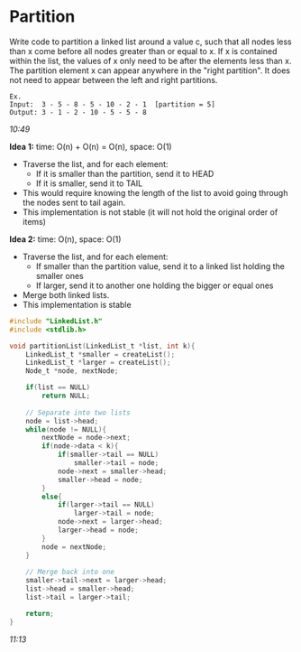 # Partition

Write code to partition a linked list around a value c, such that all nodes less than x come before all nodes greater than or equal to x. If x is contained within the list, the values of x only need to be after the elements less than x. The partition element x can appear anywhere in the "right partition". It does not need to appear between the left and right partitions.

````
Ex.
Input:  3 - 5 - 8 - 5 - 10 - 2 - 1  [partition = 5]
Output: 3 - 1 - 2 - 10 - 5 - 5 - 8
````

*10:49*

**Idea 1:** time: O(n) + O(n) = O(n), space: O(1)
- Traverse the list, and for each element:
    - If it is smaller than the partition, send it to HEAD
    - If it is smaller, send it to TAIL
- This would require knowing the length of the list to avoid going through the nodes sent to tail again.
- This implementation is not stable (it will not hold the original order of items)

**Idea 2:** time: O(n), space: O(1)
- Traverse the list, and for each element:
    - If smaller than the partition value, send it to a linked list holding the smaller ones
    - If larger, send it to another one holding the bigger or equal ones
- Merge both linked lists.
- This implementation is stable

````c
#include "LinkedList.h"
#include <stdlib.h>

void partitionList(LinkedList_t *list, int k){
    LinkedList_t *smaller = createList();
    LinkedList_t *larger = createList();
    Node_t *node, nextNode;

    if(list == NULL)
        return NULL;
    
    // Separate into two lists
    node = list->head;
    while(node != NULL){
        nextNode = node->next;
        if(node->data < k){
            if(smaller->tail == NULL)
                smaller->tail = node;
            node->next = smaller->head;
            smaller->head = node;
        }
        else{
            if(larger->tail == NULL)
                larger->tail = node;
            node->next = larger->head;
            larger->head = node;
        }
        node = nextNode;
    }
    
    // Merge back into one
    smaller->tail->next = larger->head;
    list->head = smaller->head;
    list->tail = larger->tail;

    return;
}
````

*11:13*
